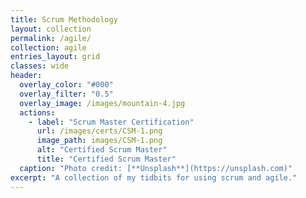 ```yaml
---
title: Scrum Methodology
layout: collection
permalink: /agile/
collection: agile
entries_layout: grid
classes: wide
header:
  overlay_color: "#000"
  overlay_filter: "0.5"
  overlay_image: /images/mountain-4.jpg
  actions:
    - label: "Scrum Master Certification"
      url: /images/certs/CSM-1.png
      image_path: images/CSM-1.png
      alt: "Certified Scrum Master"
      title: "Certified Scrum Master"
  caption: "Photo credit: [**Unsplash**](https://unsplash.com)"
excerpt: "A collection of my tidbits for using scrum and agile."
---
```



